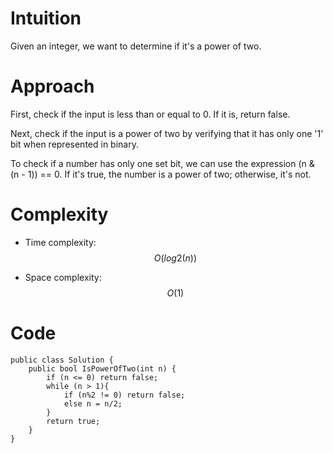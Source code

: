 # Intuition
Given an integer, we want to determine if it's a power of two.

# Approach
First, check if the input is less than or equal to 0. If it is, return false.

Next, check if the input is a power of two by verifying that it has only one '1' bit when represented in binary.

To check if a number has only one set bit, we can use the expression (n & (n - 1)) == 0. If it's true, the number is a power of two; otherwise, it's not.

# Complexity
- Time complexity: $$O(log2(n))$$

- Space complexity: $$O(1)$$ 

# Code
```
public class Solution {
    public bool IsPowerOfTwo(int n) {
        if (n <= 0) return false;
        while (n > 1){
            if (n%2 != 0) return false;
            else n = n/2;
        }
        return true;
    }
}
```
